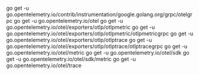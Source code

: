 go get -u go.opentelemetry.io/contrib/instrumentation/google.golang.org/grpc/otelgrpc
go get -u go.opentelemetry.io/otel
go get -u go.opentelemetry.io/otel/exporters/otlp/otlpmetric
go get -u go.opentelemetry.io/otel/exporters/otlp/otlpmetric/otlpmetricgrpc
go get -u go.opentelemetry.io/otel/exporters/otlp/otlptrace
go get -u go.opentelemetry.io/otel/exporters/otlp/otlptrace/otlptracegrpc
go get -u go.opentelemetry.io/otel/metric
go get -u go.opentelemetry.io/otel/sdk
go get -u go.opentelemetry.io/otel/sdk/metric
go get -u go.opentelemetry.io/otel/trace

